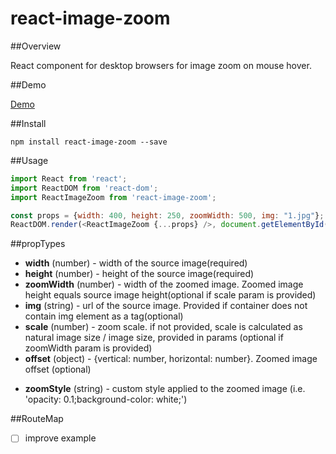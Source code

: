 # react-image-zoom

##Overview

React component for desktop browsers for image zoom on mouse hover.

##Demo

[Demo](http://malaman.github.io/react-image-zoom/index.html)

##Install

```
npm install react-image-zoom --save
```

##Usage

```javascript
import React from 'react';
import ReactDOM from 'react-dom';
import ReactImageZoom from 'react-image-zoom';

const props = {width: 400, height: 250, zoomWidth: 500, img: "1.jpg"};
ReactDOM.render(<ReactImageZoom {...props} />, document.getElementById('react-app'));
```

##propTypes

- **width** (number) - width of the source image(required)
- **height** (number) - height of the source image(required)
- **zoomWidth** (number) - width of the zoomed image. Zoomed image height equals source image height(optional if scale param is provided)
- **img** (string) - url of the source image. Provided if container does not contain img element as a tag(optional)    
- **scale** (number) - zoom scale. if not provided, scale is calculated as natural image size / image size, provided in params (optional if zoomWidth param is provided)
- **offset** (object) - {vertical: number, horizontal: number}. Zoomed image offset (optional)
* **zoomStyle** (string) - custom style applied to the zoomed image (i.e. 'opacity: 0.1;background-color: white;')

##RouteMap

- [ ] improve example
